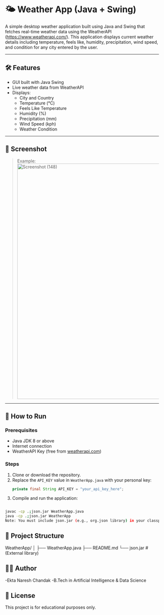 # 🌤️ Weather App (Java + Swing)

A simple desktop weather application built using Java and Swing that fetches real-time weather data using the WeatherAPI (https://www.weatherapi.com/). This application displays current weather details including temperature, feels like, humidity, precipitation, wind speed, and condition for any city entered by the user.

---

## 🛠 Features

- GUI built with Java Swing
- Live weather data from WeatherAPI
- Displays:
  - City and Country
  - Temperature (°C)
  - Feels Like Temperature
  - Humidity (%)
  - Precipitation (mm)
  - Wind Speed (kph)
  - Weather Condition

---

## 📸 Screenshot

 
> Example:
> <img width="1366" height="768" alt="Screenshot (148)" src="https://github.com/user-attachments/assets/e21c72bf-aa1b-42b3-9b0f-dced9afb9f8a" />


---

## 🚀 How to Run

### Prerequisites

- Java JDK 8 or above
- Internet connection
- WeatherAPI Key (free from [weatherapi.com](https://www.weatherapi.com/))

### Steps

1. Clone or download the repository.
2. Replace the `API_KEY` value in `WeatherApp.java` with your personal key:
   ```java
   private final String API_KEY = "your_api_key_here";

3. Compile and run the application:

```bash

javac -cp .;json.jar WeatherApp.java
java -cp .;json.jar WeatherApp
Note: You must include json.jar (e.g., org.json library) in your classpath. You can download it from https://github.com/stleary/JSON-java or use Maven/Gradle for dependency management.
```

## 📂 Project Structure

WeatherApp/
│
├── WeatherApp.java
├── README.md
└── json.jar         # (External library)


## 👩‍💻 Author
-Ekta Naresh Chandak
-B.Tech in Artificial Intelligence & Data Science

## 📄 License
This project is for educational purposes only.
